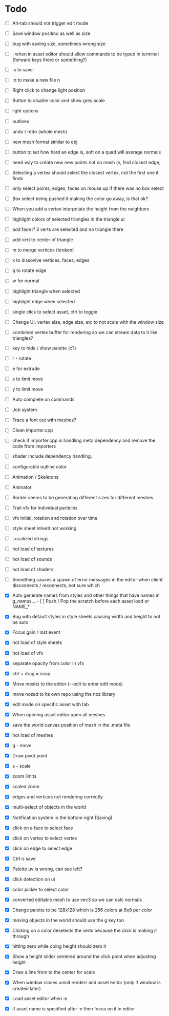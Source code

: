 # Todo

- [ ] Alt-tab should not trigger edit mode
- [ ] Save window positino as well as size
- [ ] bug with saving size, sometimes wrong size
- [ ] : when in asset editor should allow commands to be typed in terminal (forward keys there or something?)
- [ ] :s to save
- [ ] :n to make a new file  n <type> <name>
- [ ] Right click to change light position
- [ ] Button to disable color and show grey scale
- [ ] light options

- [ ] outlines
- [ ] undo / redo (whole mesh)
- [ ] new mesh format similar to obj
- [ ] button to set how hard an edge is, soft on a quad will average normals 
- [ ] need way to create new new points not on mesh (v, find closest edge, 
- [ ] Selecting a vertex should select the closest vertex, not the first one it finds
- [ ] only select points, edges, faces on mouse up if there was no box select
- [ ] Box select being pushed it making the color go away, is that ok?
- [ ] When you add a vertex interpolate the height from the neighbors
- [ ] highlight colors of selected triangles in the triangle ui
- [ ] add face if 3 verts are selected and no triangle there
- [ ] add vert to center of triangle
- [ ] m to merge vertices (broken)
- [ ] x to dissovlve vertices, faces, edges
- [ ] q to rotate edge
- [ ] w for normal
- [ ] highlight triangle when selected
- [ ] highlight edge when selected
- [ ] single click to select asset, ctrl to toggle
- [ ] Change UI, vertex size, edge size, etc to not scale with the window size
- [ ] combined vertex buffer for rendering so we can stream data to it like triangles?  
- [ ] key to hide / show palette (c?)
- [ ] r - rotate
- [ ] e for extrude
- [ ] x to limit move
- [ ] y to limit move

- [ ] Auto complete on commands
- [ ] Job system
- [ ] Trace a font out with meshes?
- [ ] Clean importer.cpp
- [ ] check if importer.cpp is handling meta dependency and remove the code from importers
- [ ] shader include dependency handling.
- [ ] configurable outline color
- [ ] Animation / Skeletons
- [ ] Animator
- [ ] Border seems to be generating different sizes for different meshes
- [ ] Trail vfx for individual particles
- [ ] vfx initial_rotation and rotation over time
- [ ] style sheet inherit not working
- [ ] Localized strings
- [ ] hot load of textures
- [ ] hot load of sounds
- [ ] hot load of shaders
- [ ] Something causes a spawn of error messages in the editor when client disconnects / reconnects, not sure which

- [X] Auto generate names from styles and other things that have names in g_names....- [ ] Push / Pop the scratch before each asset load or NAME_*
- [X] Bug with default styles in style sheets causing width and height to not be auto
- [X] Focus gain / lost event
- [X] hot load of style sheets
- [X] hot load of vfx
- [X] separate opacity from color in vfx
- [X] ctrl + drag = snap
- [X] Move meshz to the editor (--edit to enter edit mode)
- [x] move nozed to its own repo using the noz library
- [X] edit mode on specific asset with tab
- [X] When opening asset editor open all meshes
- [X] save the world canvas position of mesh in the .meta file
- [X] hot load of meshes
- [X] g - move
- [X] Draw pivot point
- [X] s - scale
- [x] zoom limits
- [x] scaled zoom
- [x] edges and vertices not rendering correctly
- [x] multi-select of objects in the world
- [x] Notification system in the bottom right (Saving)
- [x] click on a face to select face
- [x] click on vertex to select vertex
- [x] click on edge to select edge
- [x] Ctrl-s save
- [x] Palette uv is wrong, can see left?
- [X] click detection on ui
- [X] color picker to select color
- [X] converted editable mesh to use vec3 so we can calc normals
- [X] Change palette to be 128x128 which is 256 colors at 8x8 per color
- [X] moving objects in the world should use the g key too
- [X] Clicking on a color deselects the verts because the click is making it through
- [x] hitting zero while doing height should zero it
- [X] Show a height slider centered around the click point when adjusting height
- [X] Draw a line from to the center for scale
- [X] When window closes uninit renderr and asset editor (only if window is created later)
- [X] Load asset editor when :e
- [X] if asset name is specified after :e then focus on it in editor
